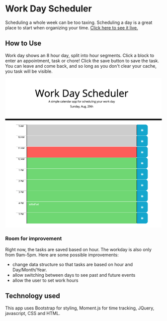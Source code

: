 # Work Day Scheduler

Scheduling a whole week can be too taxing. Scheduling a day is a great place to start when organizing your time. [Click here to see it live.](https://angelajulian.github.io/student-w5-WorkDay/)

## How to Use

Work day shows an 8 hour day, split into hour segments. Click a block to enter an appointment, task or chore! Click the save button to save the task. You can leave and come back, and so long as you don't clear your cache, you task will be visible.

![image](./workday_screenshot.png)

### Room for improvement

Right now, the tasks are saved based on hour. The workday is also only from 9am-5pm. Here are some possible improvements:

- change data structure so that tasks are based on hour and Day/Month/Year.
- allow switching between days to see past and future events
- allow the user to set work hours

## Technology used

This app uses Bootstrap for styling, Moment.js for time tracking, JQuery, javascript, CSS and HTML.
